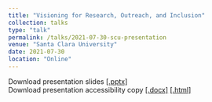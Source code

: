 ```yaml
---
title: "Visioning for Research, Outreach, and Inclusion"
collection: talks
type: "talk"
permalink: /talks/2021-07-30-scu-presentation
venue: "Santa Clara University"
date: 2021-07-30
location: "Online"
---
```

Download presentation slides [[.pptx]](https://academic.mattweirick.com/files/scu-presentation-20210730.pptx)  
Download presentation accessibility copy [[.docx]](https://academic.mattweirick.com/files/scu-presentationtext.docx) [[.html]](https://academic.mattweirick.com/files/scu-presentationtext.html)
